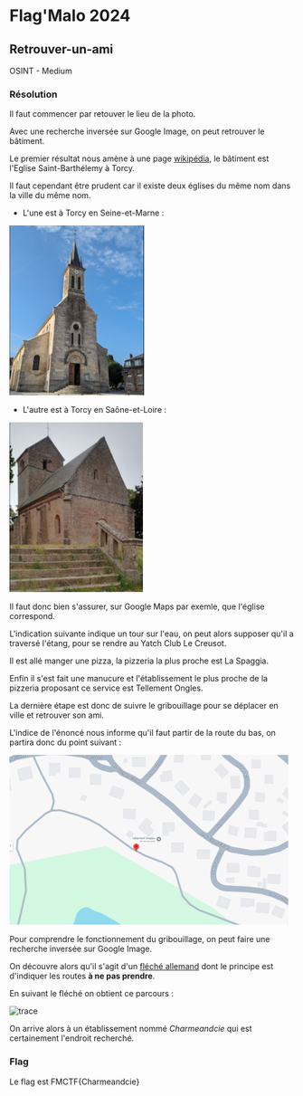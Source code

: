 # Flag'Malo 2024

## Retrouver-un-ami

OSINT - Medium

### Résolution

Il faut commencer par retouver le lieu de la photo.

Avec une recherche inversée sur Google Image, on peut retrouver le bâtiment.

Le premier résultat nous amène à une page [wikipédia](https://fr.m.wikipedia.org/wiki/Fichier:Torcy_-_Eglise_Saint-Barth%C3%A9lemy_-_02.jpg), le bâtiment est l'Eglise Saint-Barthélemy à Torcy.

Il faut cependant être prudent car il existe deux églises du même nom dans la ville du même nom.

- L'une est à Torcy en Seine-et-Marne :

<img src="img/feglise.png" alt="feglise" width="auto" height="300">

- L'autre est à Torcy en Saône-et-Loire :

<img src="img/veglise.png" alt="veglise" width="auto" height="300">

Il faut donc bien s'assurer, sur Google Maps par exemle, que l'église correspond.

L'indication suivante indique un tour sur l'eau, on peut alors supposer qu'il a traversé l'étang, pour se rendre au Yatch Club Le Creusot.

Il est allé manger une pizza, la pizzeria la plus proche est La Spaggia.

Enfin il s'est fait une manucure et l'établissement le plus proche de la pizzeria proposant ce service est Tellement Ongles.

La dernière étape est donc de suivre le gribouillage pour se déplacer en ville et retrouver son ami.

L'indice de l'énoncé nous informe qu'il faut partir de la route du bas, on partira donc du point suivant :

<img src="img/pointdepart.png" alt="point" width="auto" height="300">

Pour comprendre le fonctionnement du gribouillage, on peut faire une recherche inversée sur Google Image.

On découvre alors qu'il s'agit d'un [fléché allemand](https://www.sport-nature.net/fleche-allemand/) dont le principe est d'indiquer les routes **à ne pas prendre**.

En suivant le fléché on obtient ce parcours :

<img src="img/trace.png" alt="trace" width="auto" height="300">

On arrive alors à un établissement nommé *Charmeandcie* qui est certainement l'endroit recherché.


### Flag

Le flag est FMCTF{Charmeandcie}
